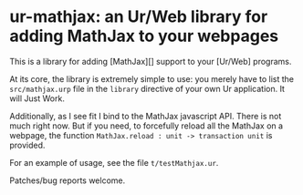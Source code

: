 ur-mathjax: an Ur/Web library for adding MathJax to your webpages
=================================================================

This is a library for adding [MathJax][] support to your [Ur/Web]
programs.

At its core, the library is extremely simple to use: you merely have
to list the `src/mathjax.urp` file in the `library` directive of your
own Ur application. It will Just Work.

Additionally, as I see fit I bind to the MathJax javascript API. There
is not much right now. But if you need, to forcefully reload all the
MathJax on a webpage, the function `MathJax.reload : unit ->
transaction unit` is provided.

For an example of usage, see the file `t/testMathjax.ur`.

Patches/bug reports welcome.
